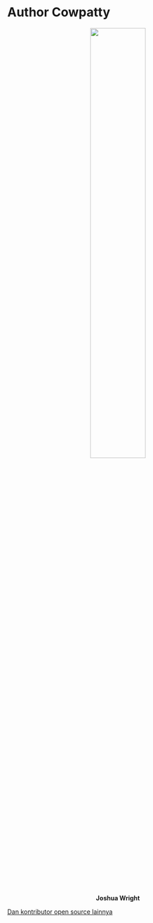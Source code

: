 # Author Cowpatty

<div align="center">
    <img src="https://github.com/fixploit03/Pentest-WiFi/blob/main/tools/cowpatty/img/joshua%20wright.webp" width="50%"/>
    <p><b>Joshua Wright</b></p>
</div>

[Dan kontributor open source lainnya](https://github.com/joswr1ght/cowpatty/graphs/contributors)
